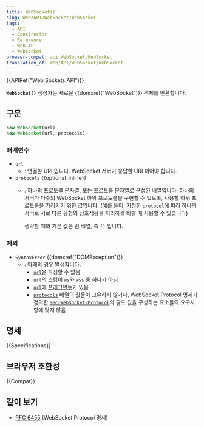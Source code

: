 ```yaml
---
title: WebSocket()
slug: Web/API/WebSocket/WebSocket
tags:
  - API
  - Constructor
  - Reference
  - Web API
  - WebSocket
browser-compat: api.WebSocket.WebSocket
translation_of: Web/API/WebSocket/WebSocket
---
```

{{APIRef("Web Sockets API")}}

**`WebSocket()`** 생성자는 새로운 {{domxref("WebSocket")}} 객체를 반환합니다.

## 구문

```js
new WebSocket(url)
new WebSocket(url, protocols)
```

### 매개변수

- `url`
  - : 연결할 URL입니다. WebSocket 서버가 응답할 URL이어야 합니다.
- `protocols` {{optional_inline}}
  - : 하나의 프로토콜 문자열, 또는 프로토콜 문자열로 구성된 배열입니다. 하나의 서버가 다수의 WebSocket 하위 프로토콜을 구현할 수 있도록, 사용할 하위 프로토콜을 가리키기 위한 값입니다. (예를 들어, 지정한 `protocol`에 따라 하나의 서버로 서로 다른 유형의 상호작용을 처리하길 바랄 때 사용할 수 있습니다)

      생략할 때의 기본 값은 빈 배열, 즉 `[]` 입니다.

### 예외

- `SyntaxError` {{domxref("DOMException")}}
  - : 아래의 경우 발생합니다.
    - [`url`](#url)을 파싱할 수 없음
    - [`url`](#url)의 스킴이 `ws`와 `wss` 중 하나가 아님
    - [`url`](#url)에 [프래그먼트](/ko/docs/Web/HTTP/Basics_of_HTTP/Identifying_resources_on_the_Web#프래그먼트)가 있음
    - [`protocols`](#protocols) 배열의 값들이 고유하지 않거나, WebSocket Protocol 명세가 정의한 [`Sec-WebSocket-Protocol`](/ko/docs/Web/HTTP/Protocol_upgrade_mechanism#sec-websocket-protocol)의 필드 값을 구성하는 요소들의 요구사항에 맞지 않음

## 명세

{{Specifications}}

## 브라우저 호환성

{{Compat}}

## 같이 보기

- [RFC 6455](https://www.rfc-editor.org/rfc/rfc6455.html) (WebSocket Protocol 명세)
